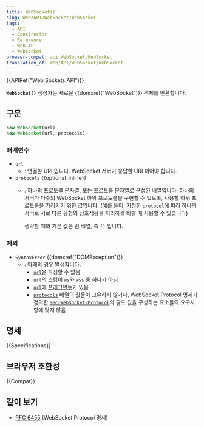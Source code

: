 ```yaml
---
title: WebSocket()
slug: Web/API/WebSocket/WebSocket
tags:
  - API
  - Constructor
  - Reference
  - Web API
  - WebSocket
browser-compat: api.WebSocket.WebSocket
translation_of: Web/API/WebSocket/WebSocket
---
```

{{APIRef("Web Sockets API")}}

**`WebSocket()`** 생성자는 새로운 {{domxref("WebSocket")}} 객체를 반환합니다.

## 구문

```js
new WebSocket(url)
new WebSocket(url, protocols)
```

### 매개변수

- `url`
  - : 연결할 URL입니다. WebSocket 서버가 응답할 URL이어야 합니다.
- `protocols` {{optional_inline}}
  - : 하나의 프로토콜 문자열, 또는 프로토콜 문자열로 구성된 배열입니다. 하나의 서버가 다수의 WebSocket 하위 프로토콜을 구현할 수 있도록, 사용할 하위 프로토콜을 가리키기 위한 값입니다. (예를 들어, 지정한 `protocol`에 따라 하나의 서버로 서로 다른 유형의 상호작용을 처리하길 바랄 때 사용할 수 있습니다)

      생략할 때의 기본 값은 빈 배열, 즉 `[]` 입니다.

### 예외

- `SyntaxError` {{domxref("DOMException")}}
  - : 아래의 경우 발생합니다.
    - [`url`](#url)을 파싱할 수 없음
    - [`url`](#url)의 스킴이 `ws`와 `wss` 중 하나가 아님
    - [`url`](#url)에 [프래그먼트](/ko/docs/Web/HTTP/Basics_of_HTTP/Identifying_resources_on_the_Web#프래그먼트)가 있음
    - [`protocols`](#protocols) 배열의 값들이 고유하지 않거나, WebSocket Protocol 명세가 정의한 [`Sec-WebSocket-Protocol`](/ko/docs/Web/HTTP/Protocol_upgrade_mechanism#sec-websocket-protocol)의 필드 값을 구성하는 요소들의 요구사항에 맞지 않음

## 명세

{{Specifications}}

## 브라우저 호환성

{{Compat}}

## 같이 보기

- [RFC 6455](https://www.rfc-editor.org/rfc/rfc6455.html) (WebSocket Protocol 명세)
